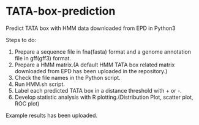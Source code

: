 # TATA-box-prediction
Predict TATA box with HMM data downloaded from EPD in Python3

Steps to do:
  1. Prepare a sequence file in fna(fasta) format and a genome annotation file in gff(gff3) format.
  2. Prepare a HMM matrix.(A default HMM TATA box related matrix downloaded from EPD has been uploaded in the repository.)
  3. Check the file names in the Python script.
  4. Run HMM.sh script.
  5. Label each predicted TATA box in a distance threshold with + or -.
  6. Develop statistic analysis with R plotting.(Distribution Plot, scatter plot, ROC plot)
  
Example results has been uploaded.
